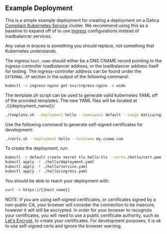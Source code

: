 Example Deployment
-----------------
This is a simple example deployment for creating a deployment on a Datica [Compliant Kubernetes Service](https://datica.com/compliant-kubernetes-service/) cluster. We recommend using this as a baseline to expand off of to use [Ingress](https://kubernetes.io/docs/concepts/services-networking/ingress/) configurations instead of loadbalancer services.

Any value in braces is something you should replace, not something that Kubernetes understands.

The ingress `host_name` should either be a DNS CNAME record pointing to the ingress-controller loadbalancer address, or the loadbalancer address itself for testing. The ingress-controller address can be found under the `EXTERNAL-IP` section in the output of the following command:
```sh
kubectl -n ingress-nginx get svc/ingress-nginx -o wide
```

The template.sh script can be used to generate valid kubernetes YAML off of the provided templates. The new YAML files will be located at ./{{deployment_name}}/
```sh
./template.sh --deployment hello --namespace default --image datica/nginx-hello:latest --port 1234 --hostname my.cname.com
```

Use the following command to generate self-signed certificates for development:
```sh
./certs.sh --deployment hello --hostname my.cname.com
```

To create the deployment, run:
```sh
kubectl -n default create secret tls hello-tls --cert=./hello/cert.pem --key=./hello/key.pem
kubectl apply -f ./hello/deployment.yaml
kubectl apply -f ./hello/service.yaml
kubectl apply -f ./hello/ingress.yaml
```

You should be able to reach your deployment with:
```sh
curl -k https://{{host_name}}
```

NOTE: If you are using self-signed certificates, or certificates signed by a non-public CA, your browser will consider the connection to be insecure, however it will still be encrypted. In order for your browser to recognize your certificates, you will need to use a public certificate authority, such as [Let's Encrypt](https://letsencrypt.org/), to create your certificates. For development purposes, it is ok to use self-signed certs and ignore the browser warning.
